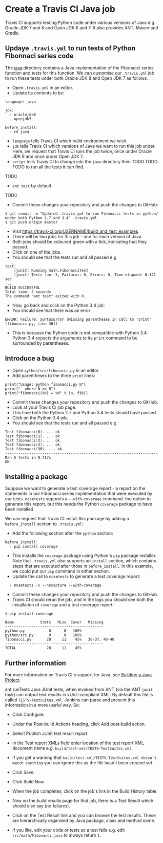 Create a Travis CI Java job
=============================

Travis CI supports testing Python code under various versions of Java e.g. Oracle JDK 7 and 8 and Open JDK 6 and 7. It also provides ANT, Maven and Gradle.

Updaye `.travis.yml` to run tests of Python Fibonnaci series code
-----------------------------------------------------------------

The [java](./java) directory contains a Java implementation of the Fibonacci series function and tests for this function. We can customise our `.travis.yml` job to run these tests under both Oracle JDK 8 and Open JDK 7 as follows.

* Open `.travis.yml` in an editor.
* Update its contents to be:

```
language: java

jdk:
  - oraclejdk8
  - openjdk7

before_install:
  - cd java
```

* `language` tells Travis CI which build environment we wish.
* `jdk` tells Travis CI which versions of Java we want to run this job under. Here, we request that Travis CI runs the job twice, once under Oracle JDK 8 and once under Open JDK 7.
* `script` tells Travis CI to change into the `java` directory then TODO TODO TODO to run all the tests it can find.

TODO

* `ant test` by default.

TODO

* Commit these changes your repository and push the changes to GitHub:

```
$ git commit -m "Updated .travis.yml to run Fibonacci tests in python/ under both Python 2.7 and 3.4" .travis.yml
$ git push origin master
```

* Visit https://travis-ci.org/USERNAME/build_and_test_examples.
* There will be two jobs for this job - one for each version of Java.
* Both jobs should be coloured green with a tick, indicating that they passed.
* Click on one of the jobs.
* You should see that the tests run and all passed e.g.

```
test:
    [junit] Running math.FibonacciTest
    [junit] Tests run: 5, Failures: 0, Errors: 0, Time elapsed: 0.121 sec
...
BUILD SUCCESSFUL
Total time: 3 seconds
The command "ant test" exited with 0.
```

* Now, go back and click on the Python 3.4 job:
* You should see that there was an error:

```
ERROR: Failure: SyntaxError (Missing parentheses in call to 'print' (fibonacci.py, line 36))
```

* This is because the Python code is not compatible with Python 3.4. Python 3.4 expects the arguments to its `print` command to be surrounded by parentheses.

Introduce a bug
---------------

* Open `python/src/fibonacci.py` in an editor.
* Add parentheses to the three `print` lines:

```
print("Usage: python fibonacci.py N")
print("  where N >= 0")
print("fibonacci(%d) = %d" % (n, fib))
```

* Commit these changes your repository and push the changes to GitHub.
* Look at your Travis CI job page.
* This time both the Python 2.7 and Python 3.4 tests should have passed.
* Click on the Python 3.4 job. 
* You should see that the tests run and all passed e.g.

```
Test fibonacci(0). ... ok
Test fibonacci(1). ... ok
Test fibonacci(2). ... ok
Test fibonacci(3). ... ok
Test fibonacci(30). ... ok
----------------------------------------------------------------------
Ran 5 tests in 0.717s
OK
```

Installing a package
--------------------

Suppose we want to generate a test coverage report - a report on the statements in our Fibonacci series implementation that were executed by our tests. `nosetests` supports a `--with-coverage` command-line option to generate this report, but this needs the Python `coverage` package to have been installed.

We can request that Travis CI install this package by adding a `before_install` section to `.travis.yml`:

* Add the following section after the `python` section:

```
before_install:
  - pip install coverage
```

* This installs the `coverage` package using Python's `pip` package installer. Note that `.travis.yml` also supports an `install` section, which contains steps that are executed after those in `before_install`. In this example, we could put our `pip` command in either section.
* Update the call to `nosetests` to generate a test coverage report:

```
  - nosetests -v --nocapture --with-coverage
```

* Commit these changes your repository and push the changes to GitHub.
* Travis CI should rerun the job, and in the logs you should see both the installation of `coverage` and a test coverage report:

```
$ pip install coverage
```

```
Name            Stmts   Miss  Cover   Missing
---------------------------------------------
python.py           0      0   100%   
python/src.py       0      0   100%   
fibonacci.py       20     11    45%   36-37, 40-48
---------------------------------------------
TOTAL              20     11    45%   
```

Further information
-------------------

For more information on Travis CI's support for Java, see [Building a Java Project](http://docs.travis-ci.com/user/languages/java/).



ant runTests
Java JUnit tests, when invoked from ANT (via the ANT `junit` task) can output test results in xUnit-compliant XML. By default this file is called `TESTS-TestSuites.xml`. Jenkins can parse and present this information in a more useful way. So:

* Click Configure.
* Under the Post-build Actions heading, click Add post-build action.
* Select Publish JUnit test result report.
* In the Test report XMLs field enter location of the test report XML document name e.g. `build/test-xml/TESTS-TestSuites.xml`.
* If you get a warning that `build/test-xml/TESTS-TestSuites.xml doesn't match anything` you can ignore this as the file hasn't been created yet.
* Click Save.
* Click Build Now.
* When the job completes, click on the job's link in the Build History table.
* Now on the build results page for that job, there is a Test Result which should also say (no failures).
* Click on the Test Result link and you can browse the test results. These are hierarchically organised by Java package, class and method name.

* If you like, edit your code or tests so a test fails e.g. edit `src/math/Fibonacci.java` to always return `1`.

